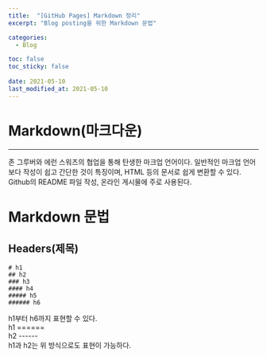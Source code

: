 ```yaml
---
title:  "[GitHub Pages] Markdown 정리"
excerpt: "Blog posting을 위한 Markdown 문법"

categories:
  - Blog

toc: false
toc_sticky: false
 
date: 2021-05-10
last_modified_at: 2021-05-10
---
```


Markdown(마크다운)
======  
---
존 그루버와 에런 스워츠의 협업을 통해 탄생한 마크업 언어이다. 일반적인 마크업 언어보다 작성이 쉽고 간단한 것이 특징이며, HTML 등의 문서로 쉽게 변환할 수 있다. Github의 README 파일 작성, 온라인 게시물에 주로 사용된다.

Markdown 문법
======  

Headers(제목)
------  
    # h1
    ## h2
    ### h3
    #### h4
    ##### h5
    ###### h6  
h1부터 h6까지 표현할 수 있다.  
    h1
    ======  
    h2
    ------  
h1과 h2는 위 방식으로도 표현이 가능하다.